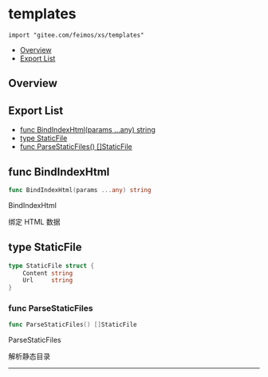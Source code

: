 # templates

`import "gitee.com/feimos/xs/templates"`

- [Overview](#overview)
- [Export List](#export-list)

## <a id="overview">Overview</a>

## <a id="export-list">Export List</a>

- [func BindIndexHtml(params ...any) string](#func-bindindexhtml)
- [type StaticFile](#type-staticfile)
- [func ParseStaticFiles() []StaticFile](#func-parsestaticfiles)

## <a id="func-bindindexhtml">func</a> BindIndexHtml

```go
func BindIndexHtml(params ...any) string
```

BindIndexHtml

绑定 HTML 数据

## <a id="type-staticfile">type</a> StaticFile

```go
type StaticFile struct {
    Content string
    Url     string
}

```

### <a id="func-parsestaticfiles">func</a> ParseStaticFiles

```go
func ParseStaticFiles() []StaticFile
```

ParseStaticFiles

解析静态目录

---
